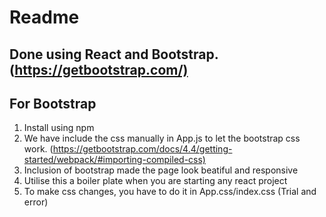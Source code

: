 # Readme

## Done using React and Bootstrap.(<https://getbootstrap.com/)>

## For Bootstrap

1. Install using npm
2. We have include the css manually in App.js to let the bootstrap css work. (<https://getbootstrap.com/docs/4.4/getting-started/webpack/#importing-compiled-css)>
3. Inclusion of bootstrap made the page look beatiful and responsive
4. Utilise this a boiler plate when you are starting any react project
5. To make css changes, you have to do it in App.css/index.css (Trial and error)
